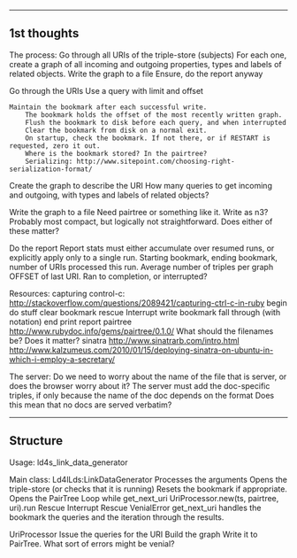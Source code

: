-----------------------
1st thoughts
-----------------------

The process:
	Go through all URIs of the triple-store (subjects)
	For each one, 
		create a graph of all incoming and outgoing properties, types and labels of related objects.
		Write the graph to a file
	Ensure, do the report anyway

Go through the URIs
	Use a query with limit and offset
	
	Maintain the bookmark after each successful write.
		The bookmark holds the offset of the most recently written graph.
		Flush the bookmark to disk before each query, and when interrupted
		Clear the bookmark from disk on a normal exit.
		On startup, check the bookmark. If not there, or if RESTART is requested, zero it out.
		Where is the bookmark stored? In the pairtree?
		Serializing: http://www.sitepoint.com/choosing-right-serialization-format/
		
Create the graph to describe the URI
	How many queries to get incoming and outgoing, with types and labels of related objects?
	
Write the graph to a file
	Need pairtree or something like it.
	Write as n3? Probably most compact, but logically not straightforward. Does either of these matter?
	
Do the report
	Report stats must either accumulate over resumed runs, or explicitly apply only to a single run.
	Starting bookmark, ending bookmark, number of URIs processed this run.
	Average number of triples per graph
	OFFSET of last URI.
	Ran to completion, or interrupted?
	
Resources:
	capturing control-c:
		http://stackoverflow.com/questions/2089421/capturing-ctrl-c-in-ruby
		begin
		  do stuff
		  clear bookmark
		rescue Interrupt
		  write bookmark
		  fall through (with notation)
		end
		print report
	pairtree
		http://www.rubydoc.info/gems/pairtree/0.1.0/
		What should the filenames be? Does it matter?
	sinatra
		http://www.sinatrarb.com/intro.html
		http://www.kalzumeus.com/2010/01/15/deploying-sinatra-on-ubuntu-in-which-i-employ-a-secretary/
	
The server:
	Do we need to worry about the name of the file that is server, or does the browser worry about it?
	The server must add the doc-specific triples, if only because the name of the doc depends on the format
		Does this mean that no docs are served verbatim?
	
--------------------------
Structure
--------------------------

Usage: ld4s_link_data_generator 

Main class: Ld4lLds:LinkDataGenerator
	Processes the arguments
	Opens the triple-store (or checks that it is running)
	Resets the bookmark if appropriate.
	Opens the PairTree
	Loop while get_next_uri
		UriProcessor.new(ts, pairtree, uri).run
		Rescue Interrupt
		Rescue VenialError
	get_next_uri handles the bookmark the queries and the iteration through the results.

UriProcessor
	Issue the queries for the URI
	Build the graph
	Write it to PairTree.
	What sort of errors might be venial?
	